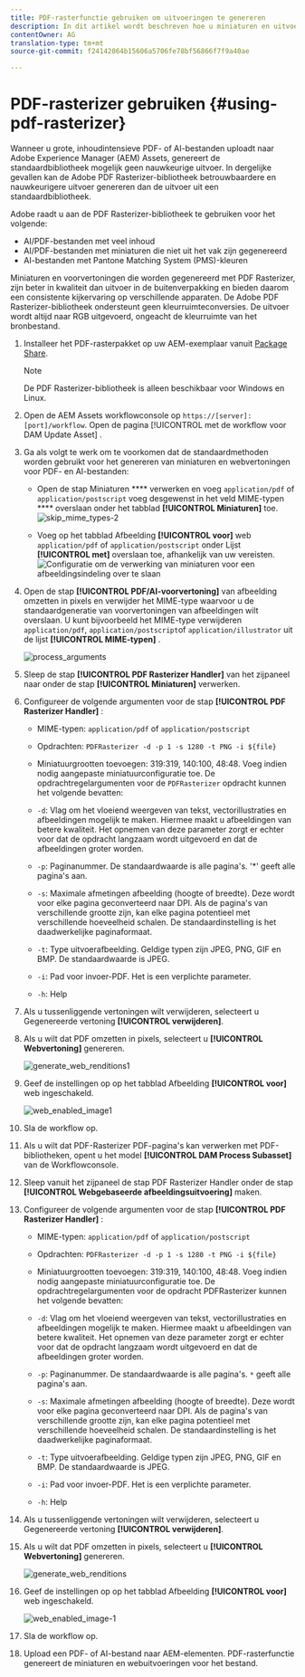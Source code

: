 ```yaml
---
title: PDF-rasterfunctie gebruiken om uitvoeringen te genereren
description: In dit artikel wordt beschreven hoe u miniaturen en uitvoeringen van hoge kwaliteit kunt genereren met behulp van de Adobe PDF Rasterizer-bibliotheek.
contentOwner: AG
translation-type: tm+mt
source-git-commit: f24142064b15606a5706fe78bf56866f7f9a40ae

---
```



# PDF-rasterizer gebruiken {#using-pdf-rasterizer}

Wanneer u grote, inhoudintensieve PDF- of AI-bestanden uploadt naar Adobe Experience Manager (AEM) Assets, genereert de standaardbibliotheek mogelijk geen nauwkeurige uitvoer. In dergelijke gevallen kan de Adobe PDF Rasterizer-bibliotheek betrouwbaardere en nauwkeurigere uitvoer genereren dan de uitvoer uit een standaardbibliotheek.

Adobe raadt u aan de PDF Rasterizer-bibliotheek te gebruiken voor het volgende:

* AI/PDF-bestanden met veel inhoud
* AI/PDF-bestanden met miniaturen die niet uit het vak zijn gegenereerd
* AI-bestanden met Pantone Matching System (PMS)-kleuren

Miniaturen en voorvertoningen die worden gegenereerd met PDF Rasterizer, zijn beter in kwaliteit dan uitvoer in de buitenverpakking en bieden daarom een consistente kijkervaring op verschillende apparaten. De Adobe PDF Rasterizer-bibliotheek ondersteunt geen kleurruimteconversies. De uitvoer wordt altijd naar RGB uitgevoerd, ongeacht de kleurruimte van het bronbestand.

1. Installeer het PDF-rasterpakket op uw AEM-exemplaar vanuit [Package Share](https://www.adobeaemcloud.com/content/marketplace/marketplaceProxy.html?packagePath=/content/companies/public/adobe/packages/cq640/product/assets/aem-assets-pdf-rasterizer-pkg).

   >[!NOTE]
   >
   >De PDF Rasterizer-bibliotheek is alleen beschikbaar voor Windows en Linux.

1. Open de AEM Assets workflowconsole op `https://[server]:[port]/workflow`. Open de pagina [!UICONTROL met de workflow voor DAM Update Asset] .

1. Ga als volgt te werk om te voorkomen dat de standaardmethoden worden gebruikt voor het genereren van miniaturen en webvertoningen voor PDF- en AI-bestanden:

   * Open de stap Miniaturen **** verwerken en voeg `application/pdf` of `application/postscript` voeg desgewenst in het veld MIME-typen **** overslaan onder het tabblad **[!UICONTROL Miniaturen]** toe.
   ![skip_mime_types-2](assets/skip_mime_types-2.png)

   * Voeg op het tabblad Afbeelding **[!UICONTROL voor]** web `application/pdf` of `application/postscript` onder Lijst **[!UICONTROL met]** overslaan toe, afhankelijk van uw vereisten.
   ![Configuratie om de verwerking van miniaturen voor een afbeeldingsindeling over te slaan](assets/web_enabled_imageskiplist.png)

1. Open de stap **[!UICONTROL PDF/AI-voorvertoning]** van afbeelding omzetten in pixels en verwijder het MIME-type waarvoor u de standaardgeneratie van voorvertoningen van afbeeldingen wilt overslaan. U kunt bijvoorbeeld het MIME-type verwijderen `application/pdf`, `application/postscript`of `application/illustrator` uit de lijst **[!UICONTROL MIME-typen]** .

   ![process_arguments](assets/process_arguments.png)

1. Sleep de stap **[!UICONTROL PDF Rasterizer Handler]** van het zijpaneel naar onder de stap **[!UICONTROL Miniaturen]** verwerken.
1. Configureer de volgende argumenten voor de stap **[!UICONTROL PDF Rasterizer Handler]** :

   * MIME-typen: `application/pdf` of `application/postscript`

   * Opdrachten: `PDFRasterizer -d -p 1 -s 1280 -t PNG -i ${file}`
   * Miniatuurgrootten toevoegen: 319:319, 140:100, 48:48. Voeg indien nodig aangepaste miniatuurconfiguratie toe.
   De opdrachtregelargumenten voor de `PDFRasterizer` opdracht kunnen het volgende bevatten:

   * `-d`: Vlag om het vloeiend weergeven van tekst, vectorillustraties en afbeeldingen mogelijk te maken. Hiermee maakt u afbeeldingen van betere kwaliteit. Het opnemen van deze parameter zorgt er echter voor dat de opdracht langzaam wordt uitgevoerd en dat de afbeeldingen groter worden.

   * `-p`: Paginanummer. De standaardwaarde is alle pagina&#39;s. &#39;*&#39; geeft alle pagina&#39;s aan.

   * `-s`: Maximale afmetingen afbeelding (hoogte of breedte). Deze wordt voor elke pagina geconverteerd naar DPI. Als de pagina&#39;s van verschillende grootte zijn, kan elke pagina potentieel met verschillende hoeveelheid schalen. De standaardinstelling is het daadwerkelijke paginaformaat.

   * `-t`: Type uitvoerafbeelding. Geldige typen zijn JPEG, PNG, GIF en BMP. De standaardwaarde is JPEG.

   * `-i`: Pad voor invoer-PDF. Het is een verplichte parameter.

   * `-h`: Help


1. Als u tussenliggende vertoningen wilt verwijderen, selecteert u Gegenereerde vertoning **[!UICONTROL verwijderen]**.
1. Als u wilt dat PDF omzetten in pixels, selecteert u **[!UICONTROL Webvertoning]** genereren.

   ![generate_web_renditions1](assets/generate_web_renditions1.png)

1. Geef de instellingen op op het tabblad Afbeelding **[!UICONTROL voor]** web ingeschakeld.

   ![web_enabled_image1](assets/web_enabled_image1.png)

1. Sla de workflow op.
1. Als u wilt dat PDF-Rasterizer PDF-pagina&#39;s kan verwerken met PDF-bibliotheken, opent u het model **[!UICONTROL DAM Process Subasset]** van de Workflowconsole.
1. Sleep vanuit het zijpaneel de stap PDF Rasterizer Handler onder de stap **[!UICONTROL Webgebaseerde afbeeldingsuitvoering]** maken.
1. Configureer de volgende argumenten voor de stap **[!UICONTROL PDF Rasterizer Handler]** :

   * MIME-typen: `application/pdf` of `application/postscript`

   * Opdrachten: `PDFRasterizer -d -p 1 -s 1280 -t PNG -i ${file}`
   * Miniatuurgrootten toevoegen: 319:319, 140:100, 48:48. Voeg indien nodig aangepaste miniatuurconfiguratie toe.
   De opdrachtregelargumenten voor de opdracht PDFRasterizer kunnen het volgende bevatten:

   * `-d`: Vlag om het vloeiend weergeven van tekst, vectorillustraties en afbeeldingen mogelijk te maken. Hiermee maakt u afbeeldingen van betere kwaliteit. Het opnemen van deze parameter zorgt er echter voor dat de opdracht langzaam wordt uitgevoerd en dat de afbeeldingen groter worden.

   * `-p`: Paginanummer. De standaardwaarde is alle pagina&#39;s. `*` geeft alle pagina&#39;s aan.

   * `-s`: Maximale afmetingen afbeelding (hoogte of breedte). Deze wordt voor elke pagina geconverteerd naar DPI. Als de pagina&#39;s van verschillende grootte zijn, kan elke pagina potentieel met verschillende hoeveelheid schalen. De standaardinstelling is het daadwerkelijke paginaformaat.

   * `-t`: Type uitvoerafbeelding. Geldige typen zijn JPEG, PNG, GIF en BMP. De standaardwaarde is JPEG.

   * `-i`: Pad voor invoer-PDF. Het is een verplichte parameter.

   * `-h`: Help


1. Als u tussenliggende vertoningen wilt verwijderen, selecteert u Gegenereerde vertoning **[!UICONTROL verwijderen]**.
1. Als u wilt dat PDF omzetten in pixels, selecteert u **[!UICONTROL Webvertoning]** genereren.

   ![generate_web_renditions](assets/generate_web_renditions.png)

1. Geef de instellingen op op het tabblad Afbeelding **[!UICONTROL voor]** web ingeschakeld.

   ![web_enabled_image-1](assets/web_enabled_image-1.png)

1. Sla de workflow op.
1. Upload een PDF- of AI-bestand naar AEM-elementen. PDF-rasterfunctie genereert de miniaturen en webuitvoeringen voor het bestand.
